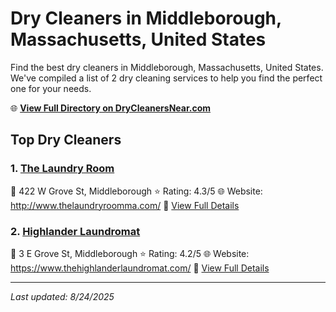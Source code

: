# Dry Cleaners in Middleborough, Massachusetts, United States

Find the best dry cleaners in Middleborough, Massachusetts, United States. We've compiled a list of 2 dry cleaning services to help you find the perfect one for your needs.

🌐 **[View Full Directory on DryCleanersNear.com](https://drycleanersnear.com/city/US/Massachusetts/Middleborough)**

## Top Dry Cleaners

### 1. [The Laundry Room](https://drycleanersnear.com/dryCleaner/688193d2a2f5b6ba0749a134/the-laundry-room)
📍 422 W Grove St, Middleborough
⭐ Rating: 4.3/5
🌐 Website: http://www.thelaundryroomma.com/
🔗 [View Full Details](https://drycleanersnear.com/dryCleaner/688193d2a2f5b6ba0749a134/the-laundry-room)

### 2. [Highlander Laundromat](https://drycleanersnear.com/dryCleaner/688193efa2f5b6ba0749a216/highlander-laundromat)
📍 3 E Grove St, Middleborough
⭐ Rating: 4.2/5
🌐 Website: https://www.thehighlanderlaundromat.com/
🔗 [View Full Details](https://drycleanersnear.com/dryCleaner/688193efa2f5b6ba0749a216/highlander-laundromat)


---

*Last updated: 8/24/2025*

